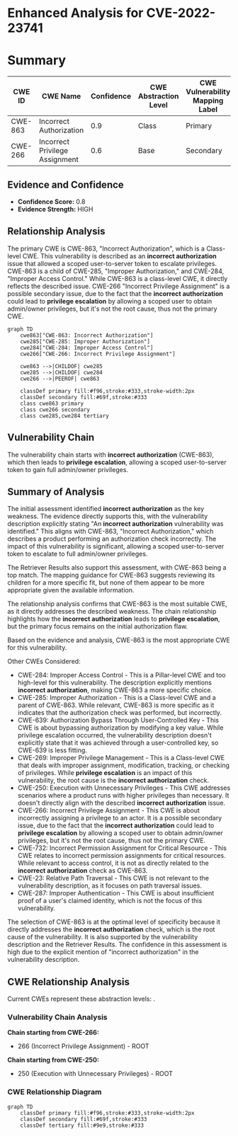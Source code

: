 # Enhanced Analysis for CVE-2022-23741

# Summary
| CWE ID  | CWE Name                         | Confidence | CWE Abstraction Level | CWE Vulnerability Mapping Label | CWE-Vulnerability Mapping Notes |
| ------- | -------------------------------- | ---------- | --------------------- | ----------------------------- | ----------------------------- |
| CWE-863 | Incorrect Authorization          | 0.9        | Class                 | Primary                       | Allowed-with-Review           |
| CWE-266 | Incorrect Privilege Assignment | 0.6        | Base                  | Secondary                     | Allowed                       |

## Evidence and Confidence

*   **Confidence Score:** 0.8
*   **Evidence Strength:** HIGH

## Relationship Analysis
The primary CWE is CWE-863, "Incorrect Authorization", which is a Class-level CWE. This vulnerability is described as an **incorrect authorization** issue that allowed a scoped user-to-server token to escalate privileges. CWE-863 is a child of CWE-285, "Improper Authorization," and CWE-284, "Improper Access Control." While CWE-863 is a class-level CWE, it directly reflects the described issue. CWE-266 "Incorrect Privilege Assignment" is a possible secondary issue, due to the fact that the **incorrect authorization** could lead to **privilege escalation** by allowing a scoped user to obtain admin/owner privileges, but it's not the root cause, thus not the primary CWE.

```mermaid
graph TD
    cwe863["CWE-863: Incorrect Authorization"]
    cwe285["CWE-285: Improper Authorization"]
    cwe284["CWE-284: Improper Access Control"]
    cwe266["CWE-266: Incorrect Privilege Assignment"]

    cwe863 -->|CHILDOF| cwe285
    cwe285 -->|CHILDOF| cwe284
    cwe266 -->|PEEROF| cwe863

    classDef primary fill:#f96,stroke:#333,stroke-width:2px
    classDef secondary fill:#69f,stroke:#333
    class cwe863 primary
    class cwe266 secondary
    class cwe285,cwe284 tertiary
```

## Vulnerability Chain
The vulnerability chain starts with **incorrect authorization** (CWE-863), which then leads to **privilege escalation**, allowing a scoped user-to-server token to gain full admin/owner privileges.

## Summary of Analysis
The initial assessment identified **incorrect authorization** as the key weakness. The evidence directly supports this, with the vulnerability description explicitly stating "An **incorrect authorization** vulnerability was identified." This aligns with CWE-863, "Incorrect Authorization," which describes a product performing an authorization check incorrectly. The impact of this vulnerability is significant, allowing a scoped user-to-server token to escalate to full admin/owner privileges.

The Retriever Results also support this assessment, with CWE-863 being a top match. The mapping guidance for CWE-863 suggests reviewing its children for a more specific fit, but none of them appear to be more appropriate given the available information.

The relationship analysis confirms that CWE-863 is the most suitable CWE, as it directly addresses the described weakness. The chain relationship highlights how the **incorrect authorization** leads to **privilege escalation**, but the primary focus remains on the initial authorization flaw.

Based on the evidence and analysis, CWE-863 is the most appropriate CWE for this vulnerability.

Other CWEs Considered:

*   CWE-284: Improper Access Control - This is a Pillar-level CWE and too high-level for this vulnerability. The description explicitly mentions **incorrect authorization**, making CWE-863 a more specific choice.
*   CWE-285: Improper Authorization - This is a Class-level CWE and a parent of CWE-863. While relevant, CWE-863 is more specific as it indicates that the authorization check was performed, but incorrectly.
*   CWE-639: Authorization Bypass Through User-Controlled Key - This CWE is about bypassing authorization by modifying a key value. While privilege escalation occurred, the vulnerability description doesn't explicitly state that it was achieved through a user-controlled key, so CWE-639 is less fitting.
*   CWE-269: Improper Privilege Management - This is a Class-level CWE that deals with improper assignment, modification, tracking, or checking of privileges. While **privilege escalation** is an impact of this vulnerability, the root cause is the **incorrect authorization** check.
*   CWE-250: Execution with Unnecessary Privileges - This CWE addresses scenarios where a product runs with higher privileges than necessary. It doesn't directly align with the described **incorrect authorization** issue.
*   CWE-266: Incorrect Privilege Assignment - This CWE is about incorrectly assigning a privilege to an actor. It is a possible secondary issue, due to the fact that the **incorrect authorization** could lead to **privilege escalation** by allowing a scoped user to obtain admin/owner privileges, but it's not the root cause, thus not the primary CWE.
*   CWE-732: Incorrect Permission Assignment for Critical Resource - This CWE relates to incorrect permission assignments for critical resources. While relevant to access control, it is not as directly related to the **incorrect authorization** check as CWE-863.
*   CWE-23: Relative Path Traversal - This CWE is not relevant to the vulnerability description, as it focuses on path traversal issues.
*   CWE-287: Improper Authentication - This CWE is about insufficient proof of a user's claimed identity, which is not the focus of this vulnerability.

The selection of CWE-863 is at the optimal level of specificity because it directly addresses the **incorrect authorization** check, which is the root cause of the vulnerability. It is also supported by the vulnerability description and the Retriever Results. The confidence in this assessment is high due to the explicit mention of "incorrect authorization" in the vulnerability description.


## CWE Relationship Analysis

Current CWEs represent these abstraction levels: .


### Vulnerability Chain Analysis

**Chain starting from CWE-266:**
- 266 (Incorrect Privilege Assignment) - ROOT


**Chain starting from CWE-250:**
- 250 (Execution with Unnecessary Privileges) - ROOT



### CWE Relationship Diagram

```mermaid
graph TD
    classDef primary fill:#f96,stroke:#333,stroke-width:2px
    classDef secondary fill:#69f,stroke:#333
    classDef tertiary fill:#9e9,stroke:#333
```